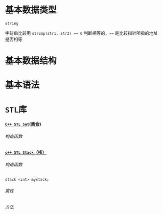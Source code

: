 # 基本数据类型

`string`

字符串比较用 `strcmp(str1, str2) == 0` 判断相等的，`==` 是比较指针所指的地址是否相等

# 基本数据结构

# 基本语法

# `STL`库

#### [`C++ STL Set`(集合)](https://www.nhooo.com/cpp/cpp-set.html)

###### 构造函数

#### [`c++ STL Stack`（栈）](https://www.nhooo.com/cpp/cpp-stack.html)

###### 构造函数

```
stack <int> mystack;
```

###### 属性

###### 方法



